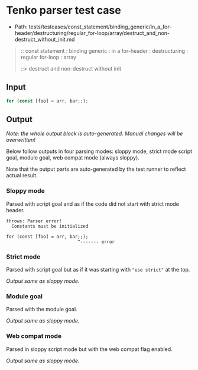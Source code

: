 # Tenko parser test case

- Path: tests/testcases/const_statement/binding_generic/in_a_for-header/destructuring/regular_for-loop/array/destruct_and_non-destruct_without_init.md

> :: const statement : binding generic : in a for-header : destructuring : regular for-loop : array
>
> ::> destruct and non-destruct without init

## Input

`````js
for (const [foo] = arr, bar;;);
`````

## Output

_Note: the whole output block is auto-generated. Manual changes will be overwritten!_

Below follow outputs in four parsing modes: sloppy mode, strict mode script goal, module goal, web compat mode (always sloppy).

Note that the output parts are auto-generated by the test runner to reflect actual result.

### Sloppy mode

Parsed with script goal and as if the code did not start with strict mode header.

`````
throws: Parser error!
  Constants must be initialized

for (const [foo] = arr, bar;;);
                           ^------- error
`````

### Strict mode

Parsed with script goal but as if it was starting with `"use strict"` at the top.

_Output same as sloppy mode._

### Module goal

Parsed with the module goal.

_Output same as sloppy mode._

### Web compat mode

Parsed in sloppy script mode but with the web compat flag enabled.

_Output same as sloppy mode._
